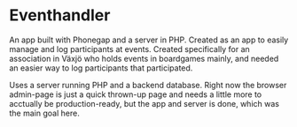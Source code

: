 # Eventhandler
An app built with Phonegap and a server in PHP. Created as an app to easily manage and log participants at events.
Created specifically for an association in Växjö who holds events in boardgames mainly, and needed an easier way to log participants that participated.

Uses a server running PHP and a backend database.
Right now the browser admin-page is just a quick thrown-up page and needs a little more to acctually be production-ready, but the app and server is done, which was the main goal here.
